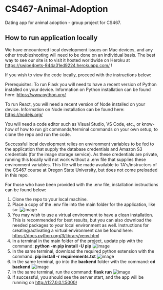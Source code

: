 # CS467-Animal-Adoption
Dating app for animal adoption - group project for CS467.

## How to run application locally
We have encountered local development issues on Mac devices, and any other troubleshooting will need to be done on an individual basis. 
The best way to see our site is to visit it hosted worldwide on Heroku at https://swipe4pets-844a31ed9224.herokuapp.com/ !

If you wish to view the code locally, proceed with the instructions below:

Prerequisites:
To run Flask you will need to have a recent version of Python installed on your device.
Information on Python installation can be found here: https://www.python.org/

To run React, you will need a recent version of Node installed on your device.
Information on Node installation can be found here: https://nodejs.org/

You will need a code editor such as Visual Studio, VS Code, etc., or know-how of how to run git commands/terminal commands on your own setup, to clone the repo and run the code.

Successful local development relies on environment variables to be fed to the application that supply the database credentials and Amazon S3 credentials (for the image storage service).
As these credentials are private, running this locally will not work without a .env file that supplies these environment variables. This file will be made available to TA's/instructors of the CS467 course at Oregon State University, but does not come preloaded in this repo. 

For those who have been provided with the .env file, installation instructions can be found below:

1. Clone the repo to your local machine.
2. Place a copy of the .env file into the main folder for the application, like so:
  ![image](https://github.com/schmkelsosu/CS467-Animal-Adoption/assets/81319683/bf0a0686-5ab3-42fe-97f3-43c8efab4577)
3. You may wish to use a virtual environment to have a clean installation. This is recommended for best results, but you can also download the needed packages to your local environment as well.
   Instructions for creating/activating a virtual environment can be found here: https://docs.python.org/3/library/venv.html
4. In a terminal in the main folder of the project, update pip with the command:
   **python -m pip install -U pip**
   ![image](https://github.com/schmkelsosu/CS467-Animal-Adoption/assets/81319683/ad533af7-e241-472f-946b-2c08145ef2a3)
6. In the same terminal, download the required python extension with the command:
   **pip install -r requirements.txt**
   ![image](https://github.com/schmkelsosu/CS467-Animal-Adoption/assets/81319683/c2e91595-3728-458b-a975-054b61ce691d)
7. In the same terminal, go into the **backend** folder with the command:
   **cd backend**
   ![image](https://github.com/schmkelsosu/CS467-Animal-Adoption/assets/81319683/a2c8374a-55f9-4c18-b4fc-0092e5d51f68)
9. In the same terminal, run the command:
   **flask run**
   ![image](https://github.com/schmkelsosu/CS467-Animal-Adoption/assets/81319683/30d05135-6b19-4178-996e-c1b09d751290)
10. If successful, you should see the server start, and the app will be running on http://127.0.0.1:5000/


 
